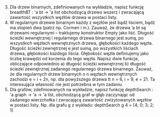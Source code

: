 3. Dla drzew binarnych, zdefiniowanych na wykładzie, napisz funkcję breadthBT : 'a bt -> 'a list
 obchodzącą drzewo wszerz i zwracającą zawartość wszystkich węzłów drzewa w postaci listy. 
 4. W regularnym drzewie binarnym każdy z węzłów jest bądź liściem, bądź ma stopień dwa (patrz np.
 Cormen i in.). Zauważ, że drzewa ’a bt są drzewami regularnymi – traktujemy konstruktor
 Empty jako liść.
 Długość ścieżki wewnętrznej i regularnego drzewa binarnego jest sumą, po wszystkich węzłach
 wewnętrznych drzewa, głębokości każdego węzła. Długość ścieżki zewnętrznej e jest sumą, po
 wszystkich liściach drzewa, głębokości każdego liścia. Głębokość węzła definiujemy jako liczbę
 krawędzi od korzenia do tego węzła.
 Napisz dwie funkcje, obliczające odpowiednio
 a) długość ścieżki wewnętrznej
 b) długość ścieżki zewnętrznej
 zadanego regularnego drzewa binarnego.
 Zauważ, że dla regularnych drzew binarnych o n węzłach wewnętrznych zachodzi e = i + 2n, np. dla
 powyższego drzewa tt n = 6, i = 9, e = 21. Ta interesująca własność nie jest potrzebna w tym zadaniu.
5. Dla grafów, zdefiniowanych na wykładzie, napisz funkcję depthSearch : 'a graph -> 'a -> 'a list,
 obchodzącą graf w głąb zaczynając od zadanego wierzchołka i zwracającą zawartość
 zwizytowanych węzłów w postaci listy. Np. dla grafu g z wykładu:
 depthSearch g 4 = [4; 0; 3; 2; 1]
